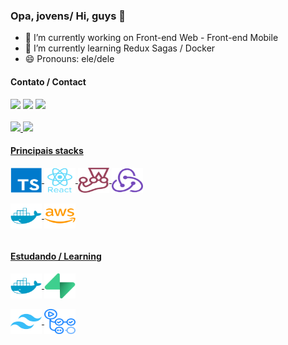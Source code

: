### Opa, jovens/ Hi, guys 👋

- 🔭 I’m currently working on Front-end Web - Front-end Mobile
- 🌱 I’m currently learning Redux Sagas / Docker
- 😄 Pronouns: ele/dele
<div> 
  <h4><b>Contato / Contact</b></h4>
  <a href="https://instagram.com/hugovictor_hg" target="_blank"><img src="https://img.shields.io/badge/-Instagram-%23E4405F?style=for-the-badge&logo=instagram&logoColor=white" target="_blank"></a>
  <a href = "mailto:victor_hugo.cordeiro@hotmail.com"><img src="https://img.shields.io/badge/-Gmail-%23333?style=for-the-badge&logo=gmail&logoColor=white" target="_blank"></a>
  <a href="https://www.linkedin.com/in/vihcord" target="_blank"><img src="https://img.shields.io/badge/-LinkedIn-%230077B5?style=for-the-badge&logo=linkedin&logoColor=white" target="_blank"></a> 
</div><br>
<div>
  <a href="https://github.com/VictorHCord">
    <img height="180em" src="https://github-readme-stats.vercel.app/api?username=VictorHCord&theme=dark&show_icons=true">
    <img height="180em" src="https://github-readme-stats.vercel.app/api/top-langs/?username=anuraghazra&layout=compact&theme=dark">
</div>
<div style="display: inline_block">
  <h4><b>Principais stacks</b></h4>
<img align="center" alt="Victor Cordeiro - Typescript" height="40" width="50" src="https://raw.githubusercontent.com/devicons/devicon/master/icons/typescript/typescript-plain.svg">
<img align="center" alt="Victor Cordeiro - React (JS/NATIVE)" height="40" width="50" src="https://raw.githubusercontent.com/devicons/devicon/master/icons/react/react-original-wordmark.svg">
  <img align="center" alt="Victor Cordeiro - Jest" height="40" width="50" src="https://raw.githubusercontent.com/devicons/devicon/master/icons/jest/jest-plain.svg">
<img align="center" alt="Victor Cordeiro - Redux" height="40" width="50" src="https://raw.githubusercontent.com/devicons/devicon/master/icons/redux/redux-original.svg">
<br><br>
<img align="center" alt="Victor Cordeiro - Docker" height="40" width="50" src="https://raw.githubusercontent.com/devicons/devicon/master/icons/docker/docker-plain.svg">
<img align="center" alt="Victor Cordeiro - AWS" height="40" width="50" src="https://github.com/devicons/devicon/blob/master/icons/amazonwebservices/amazonwebservices-plain-wordmark.svg"><br><br>
<h4><b>Estudando / Learning</b></h4>
<img align="center" alt="Victor Cordeiro - Docker" height="40" width="50" src="https://raw.githubusercontent.com/devicons/devicon/master/icons/docker/docker-plain.svg">
<img align="center" alt="Victor Cordeiro - Supabase" height="40" width="50" src="https://raw.githubusercontent.com/devicons/devicon/master/icons/supabase/supabase-original.svg"><br><br>
<img align="center" alt="Victor Cordeiro - Tailwind" height="40" width="50" src="https://raw.githubusercontent.com/devicons/devicon/master/icons/tailwindcss/tailwindcss-original.svg">
<img align="center" alt="Victor Cordeiro - Github Actions" height="40" width="50" src="https://raw.githubusercontent.com/devicons/devicon/master/icons/githubactions/githubactions-original.svg">
<br><br>
</div>


